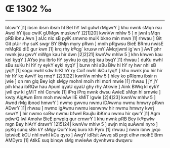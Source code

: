 # Œ 1302 ‰
---
bIcwrY ]1] ibsm ibsm ibsm hI BeI hY lwl gulwl rMgwrY ] khu nwnk
sMqn rsu AweI hY ijau cwiK gUMgw muskwrY ]2]1]20] kwnVw mhlw 5 ] n
jwnI sMqn pRB ibnu Awn ] aUc nIc sB pyiK smwno muiK bkno min mwn
]1] rhwau ] Git Git pUir rhy suK swgr BY BMjn myry pRwn ] mnih pRgwsu
BieE BRmu nwisE mMqRü dIE gur kwn ]1] krq rhy k®qg´ kruxw mY AMqrjwmI
ig´wn ] AwT phr nwnk jsu gwvY mWgn kau hir dwn ]2]2]21] kwnVw
mhlw 5 ] khn khwvn kau keI kyqY ] AYso jnu ibrlo hY syvku jo qq jog
kau byqY ]1] rhwau ] duKu nwhI sBu suKu hI hY ry eykY eykI nyqY ] burw nhI
sBu Blw hI hY ry hwr nhI sB jyqY ]1] sogu nwhI sdw hrKI hY ry Coif nwhI
ikCu lyqY ] khu nwnk jnu hir hir hir hY kq AwvY kq rmqY ]2]3]22]
kwnVw mhlw 5 ] hIey ko pRIqmu ibsir n jwie ] qn mn glq Bey iqh
sMgy mohnI moih rhI morI mwie ]1] rhwau ] jY jY pih khau ibRQw hau
ApunI qyaU qyaU ghy rhy Atkwie ] Aink BWiq kI eykY jwlI qw kI gMiT
nhI Corwie ]1] iPrq iPrq nwnk dwsu AwieE sMqn hI srnwie ] kwty
AigAwn Brm moh mwieAw lIE kMiT lgwie ]2]4]23] kwnVw mhlw 5
] Awnd rMg ibnod hmwrY ] nwmo gwvnu nwmu iDAwvnu nwmu hmwry pRwn ADwrY
]1] rhwau ] nwmo igAwnu nwmu iesnwnw hir nwmu hmwry kwrj svwrY ] hir
nwmo soBw nwmu bfweI Baujlu ibKmu nwmu hir qwrY ]1] Agm pdwrQ lwl
Amolw BieE prwpiq gur crnwrY ] khu nwnk pRB Bey ik®pwlw mgn Bey
hIArY drswrY ]2]5]24] kwnVw mhlw 5 ] swjn mIq suAwmI nyro ]
pyKq sunq sBn kY sMgy QorY kwj buro kh Pyro ]1] rhwau ] nwm ibnw jyqo
lptwieE kCU nhI nwhI kCu qyro ] AwgY idRsit Awvq sB prgt eIhw
moihE Brm AMDyro ]1] AtikE suq binqw sMg mwieAw dyvnhwru dwqwru
####
